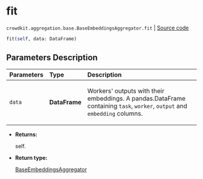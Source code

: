 # fit
`crowdkit.aggregation.base.BaseEmbeddingsAggregator.fit` | [Source code](https://github.com/Toloka/crowd-kit/blob/v1.2.1/crowdkit/aggregation/base/__init__.py#L95)

```python
fit(self, data: DataFrame)
```

## Parameters Description

| Parameters | Type | Description |
| :----------| :----| :-----------|
`data`|**DataFrame**|<p>Workers&#x27; outputs with their embeddings. A pandas.DataFrame containing `task`, `worker`, `output` and `embedding` columns.</p>

* **Returns:**

  self.

* **Return type:**

  [BaseEmbeddingsAggregator](crowdkit.aggregation.base.BaseEmbeddingsAggregator.md)
